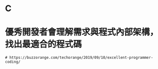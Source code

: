 # C 

# 優秀開發者會理解需求與程式內部架構，找出最適合的程式碼
```
# https://buzzorange.com/techorange/2019/09/10/excellent-programmer-coding/
```
